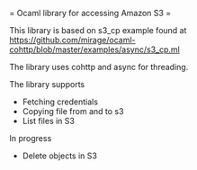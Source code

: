 = Ocaml library for accessing Amazon S3 =

This library is based on s3_cp example found at
https://github.com/mirage/ocaml-cohttp/blob/master/examples/async/s3_cp.ml

The library uses cohttp and async for threading.

The library supports
* Fetching credentials
* Copying file from and to s3
* List files in S3

In progress
* Delete objects in S3
